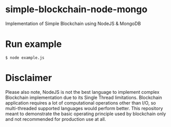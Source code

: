 # simple-blockchain-node-mongo
Implementation of Simple Blockchain using NodeJS &amp; MongoDB

# Run example
`$ node example.js`

# Disclaimer
Please also note, NodeJS is not the best language to implement complex Blockchain implementation due to its Single Thread limitations. Blockchain application requires a lot of computational operations other than I/O, so multi-threaded supported languages would perform better. This repository meant to demonstrate the basic operating principle used by blockchain only and not recommended for production use at all.
